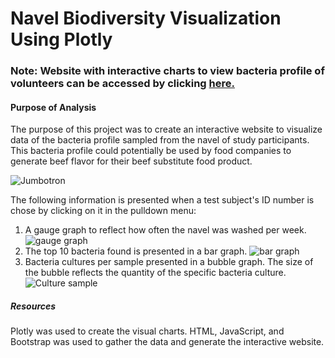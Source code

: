 # Navel Biodiversity Visualization Using Plotly
### Note: Website with interactive charts to view bacteria profile of volunteers can be accessed by clicking [here.]( https://jwhberrios.github.io/Navel_Biodiversity_Plotly/)

#### Purpose of Analysis
The purpose of this project was to create an interactive website to visualize data of the bacteria profile sampled from the navel of study participants. This bacteria profile could potentially be used by food companies to generate beef flavor for their beef substitute food product.

![Jumbotron](https://github.com/jwhberrios/Navel_Biodiversity_Plotly/blob/main/images/Dashboard%20Jumbotron.png)

The following information is presented when a test subject's ID number is chose by clicking on it in the pulldown menu:
1. A gauge graph to reflect how often the navel was washed per week.
![gauge graph](https://github.com/jwhberrios/Navel_Biodiversity_Plotly/blob/main/images/Gauge%20meter.png)
2. The top 10 bacteria found is presented in a bar graph. 
![bar graph](https://github.com/jwhberrios/Navel_Biodiversity_Plotly/blob/main/images/Topbacterias_found.png)
3. Bacteria cultures per sample presented in a bubble graph. The size of the bubble reflects the quantity of the specific bacteria culture.
![Culture sample](https://github.com/jwhberrios/Navel_Biodiversity_Plotly/blob/main/images/Culture_sample.png)

##### Resources
Plotly was used to create the visual charts.
HTML, JavaScript, and Bootstrap was used to gather the data and generate the interactive website.
 
